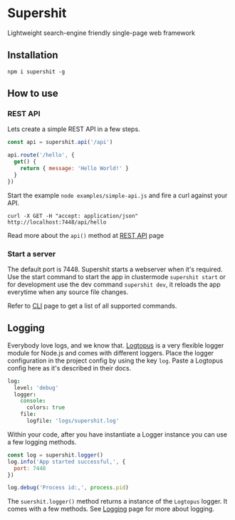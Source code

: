 Supershit
=========

Lightweight search-engine friendly single-page web framework

Installation
------------

```shell
npm i supershit -g
```


How to use
----------

### REST API

Lets create a simple REST API in a few steps.

```js
const api = supershit.api('/api')

api.route('/hello', {
  get() {
    return { message: 'Hello World!' }
  }
})
```

Start the example `node examples/simple-api.js` and fire a curl against your API.

```shell
curl -X GET -H "accept: application/json" http://localhost:7448/api/hello
```

Read more about the `api()` method at [REST API](./docs/api.md) page
### Start a server

The default port is 7448. Supershit starts a webserver when it's required. Use the start command to start the app in clustermode `supershit start` or for development use the dev command `supershit dev`, it reloads the app everytime when any source file changes.

Refer to [CLI](./docs/commands.md) page to get a list of all supported commands.

## Logging

Everybody love logs, and we know that. [Logtopus](https://github.com/Andifeind/logtopus) is a very flexible logger module for Node.js and comes with different loggers. Place the logger configuration in the project config by using the key `log`. Paste a Logtopus config here as it's described in their docs.

```coffee
log:
  level: 'debug'
  logger:
    console:
      colors: true
    file:
      logfile: 'logs/supershit.log'
```

Within your code, after you have instantiate a Logger instance you can use a few logging methods.

```js
const log = supershit.logger()
log.info('App started successful,', {
  port: 7448
})

log.debug('Process id:,', process.pid)
```

The `suershit.logger()` method returns a instance of the `Logtopus` logger. It comes with a few methods. See [Logging](https://github.com/andifeind/logtopuss) page for more about logging.
